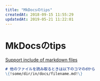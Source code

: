 ```yaml
---
title: "MkDocsのtips"
createdAt: 2018-09-15 11:55:29
updatedAt: 2019-05-21 11:22:01
---
```


# MkDocsのtips

[Support include of markdown files](https://github.com/mkdocs/mkdocs/issues/777)

```md
# 他のファイルを読み取るときは以下のコマのdから
\{!some/dir/in/docs/filename.md!\}
```
